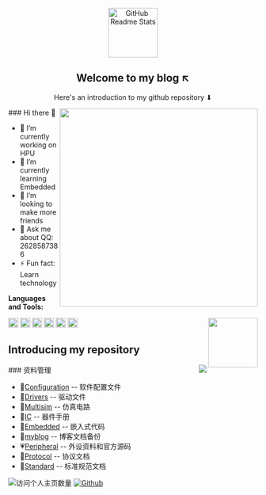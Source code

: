 <p align="center">
 	<a href="https://viys.github.io/" >
     <img width="100px" src="https://778b-1317013106.cos.ap-nanjing.myqcloud.com/img/202303131049825.png" align="center" alt="GitHub Readme Stats" />
    </a>
 <h2 align="center">Welcome to my blog ↖</h2>
 <p align="center">Here's an introduction to my github repository ⬇</p>
</p>
### Hi there 👋
<a href="https://github.com/viys">
  <img align="right" width="400" src="https://github-readme-stats.vercel.app/api?username=viys&include_all_commits=true&bg_color=30,ccccd6,fff&title_color=5e616d&text_color=5e616d&icon_color=5e616d&show_icons=true&hide=contribs" />
</a>

- 🔭 I’m currently working on HPU
- 🌱 I’m currently learning Embedded
- 👯 I’m looking to make more friends
- 💬 Ask me about QQ: 2628587386
- ⚡ Fun fact: Learn technology

**Languages and Tools:** 

<code><img height="20" src="https://778b-1317013106.cos.ap-nanjing.myqcloud.com/img/keil.ico"></code>
<code><img height="20" src="https://778b-1317013106.cos.ap-nanjing.myqcloud.com/img/vscode.ico"></code>
<code><img height="20" src="https://778b-1317013106.cos.ap-nanjing.myqcloud.com/img/lceda.ico"></code>
<code><img height="20" src="https://778b-1317013106.cos.ap-nanjing.myqcloud.com/img/ORCAD.ico"></code>
<code><img height="20" src="https://778b-1317013106.cos.ap-nanjing.myqcloud.com/img/PCB.ico"></code>
<code><img height="20" src="https://778b-1317013106.cos.ap-nanjing.myqcloud.com/img/Multisim.ico"></code> 
<img align="right" width="100" src="https://media.giphy.com/media/4TnHlUBm55QMzBLvq6/giphy.gif">

## Introducing my repository
<a href="https://github.com/viys">

  <img align="right" src="https://github-readme-stats.vercel.app/api/top-langs/?username=viys&layout=compact" />
</a>
### 资料管理

- 💚[Configuration](https://github.com/viys/Configuration) -- 软件配置文件
- 🤎[Drivers](https://github.com/viys/Drivers) -- 驱动文件
- 🧡[Multisim](https://github.com/viys/Multisim) -- 仿真电路
- 💙[IC](https://github.com/viys/IC) -- 器件手册
- 💖[Embedded](https://github.com/viys/Embedded) -- 嵌入式代码
- 💛[myblog](https://github.com/viys/myblog) -- 博客文档备份
- 💗[Peripheral](https://github.com/viys/Peripheral) -- 外设资料和官方源码
- 💚[Protocol](https://github.com/viys/Protocol) -- 协议文档
- 💜[Standard](https://github.com/viys/Standard) -- 标准规范文档

![访问个人主页数量](https://komarev.com/ghpvc/?username=viys&color=green) [![Github](https://img.shields.io/github/followers/viys?label=Github&style=social)](https://github.com/viys)

<!--
**viys/viys** is a ✨ _special_ ✨ repository because its `README.md` (this file) appears on your GitHub profile.

Here are some ideas to get you started:
<a href="https://github.com/viys">
  <img align="right" src="https://github-readme-stats.vercel.app/api/top-langs/?username=viys&theme=vue" />
</a>

- 
  -->
